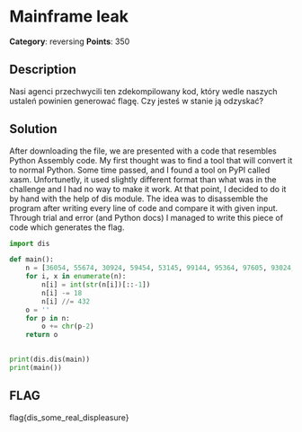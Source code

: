 # Mainframe leak
**Category**: reversing
**Points**: 350

## Description
Nasi agenci przechwycili ten zdekompilowany kod, który wedle naszych ustaleń powinien generować flagę. Czy jesteś w stanie ją odzyskać?

## Solution
After downloading the file, we are presented with a code that resembles Python Assembly code. My first thought was to find a tool that will convert it to normal Python. Some time passed, and I found a tool on PyPI called xasm. Unfortunetly, it used slightly different format than what was in the challenge and I had no way to make it work. At that point, I decided to do it by hand with the help of dis module. The idea was to disassemble the program after writing every line of code and compare it with given input. Through trial and error (and Python docs) I managed to write this piece of code which generates the flag.

```py
import dis

def main():
    n = [36054, 55674, 30924, 59454, 53145, 99144, 95364, 97605, 93024, 97605, 15984, 78084, 13644, 93024, 74205, 13644, 30924, 55674, 93024, 99144, 95364, 97605, 38394, 55674, 13644, 30924, 97605, 34515, 74205, 13644, 99945]
    for i, x in enumerate(n):
        n[i] = int(str(n[i])[::-1])
        n[i] -= 18
        n[i] //= 432
    o = ''
    for p in n:
        o += chr(p-2)
    return o
        

print(dis.dis(main))
print(main())
```

## FLAG
flag{dis_some_real_displeasure}